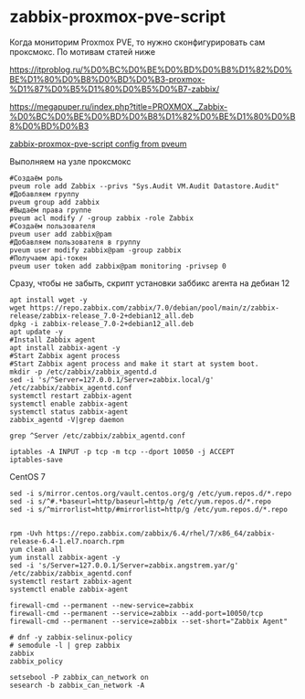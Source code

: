 # zabbix-proxmox-pve-script
Когда мониторим Proxmox PVE, то нужно сконфигурировать сам проксмокс. По мотивам статей ниже

https://itproblog.ru/%D0%BC%D0%BE%D0%BD%D0%B8%D1%82%D0%BE%D1%80%D0%B8%D0%BD%D0%B3-proxmox-%D1%87%D0%B5%D1%80%D0%B5%D0%B7-zabbix/

https://megapuper.ru/index.php?title=PROXMOX._Zabbix-%D0%BC%D0%BE%D0%BD%D0%B8%D1%82%D0%BE%D1%80%D0%B8%D0%BD%D0%B3

[zabbix-proxmox-pve-script config from pveum](https://www.zabbix.com/ru/integrations/proxmox)

Выполняем на узле проксмокс
```
#Создаём роль
pveum role add Zabbix --privs "Sys.Audit VM.Audit Datastore.Audit"
#Добавляем группу
pveum group add zabbix
#Выдаём права группе
pveum acl modify / -group zabbix -role Zabbix
#Создаём пользователя
pveum user add zabbix@pam
#Добавляем пользователя в группу
pveum user modify zabbix@pam -group zabbix
#Получаем api-токен
pveum user token add zabbix@pam monitoring -privsep 0
```
Сразу, чтобы не забыть, скрипт установки заббикс агента на дебиан 12
```
apt install wget -y
wget https://repo.zabbix.com/zabbix/7.0/debian/pool/main/z/zabbix-release/zabbix-release_7.0-2+debian12_all.deb
dpkg -i zabbix-release_7.0-2+debian12_all.deb
apt update -y
#Install Zabbix agent
apt install zabbix-agent -y
#Start Zabbix agent process
#Start Zabbix agent process and make it start at system boot.
mkdir -p /etc/zabbix/zabbix_agentd.d
sed -i 's/^Server=127.0.0.1/Server=zabbix.local/g' /etc/zabbix/zabbix_agentd.conf
systemctl restart zabbix-agent
systemctl enable zabbix-agent
systemctl status zabbix-agent
zabbix_agentd -V|grep daemon

grep ^Server /etc/zabbix/zabbix_agentd.conf

iptables -A INPUT -p tcp -m tcp --dport 10050 -j ACCEPT
iptables-save
```
CentOS 7
```
sed -i s/mirror.centos.org/vault.centos.org/g /etc/yum.repos.d/*.repo
sed -i s/^#.*baseurl=http/baseurl=http/g /etc/yum.repos.d/*.repo
sed -i s/^mirrorlist=http/#mirrorlist=http/g /etc/yum.repos.d/*.repo


rpm -Uvh https://repo.zabbix.com/zabbix/6.4/rhel/7/x86_64/zabbix-release-6.4-1.el7.noarch.rpm
yum clean all 
yum install zabbix-agent -y
sed -i 's/Server=127.0.0.1/Server=zabbix.angstrem.yar/g' /etc/zabbix/zabbix_agentd.conf
systemctl restart zabbix-agent
systemctl enable zabbix-agent

firewall-cmd --permanent --new-service=zabbix
firewall-cmd --permanent --service=zabbix --add-port=10050/tcp
firewall-cmd --permanent --service=zabbix --set-short="Zabbix Agent"

# dnf -y zabbix-selinux-policy
# semodule -l | grep zabbix
zabbix
zabbix_policy

setsebool -P zabbix_can_network on
sesearch -b zabbix_can_network -A

```
